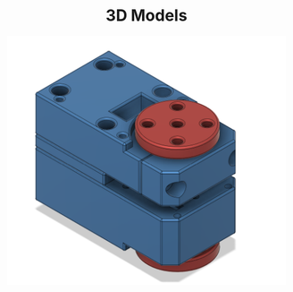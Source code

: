 # <center>3D Models</center>

<p align="center"><img src="../Images/3D_Model.png" width="500"></p>

